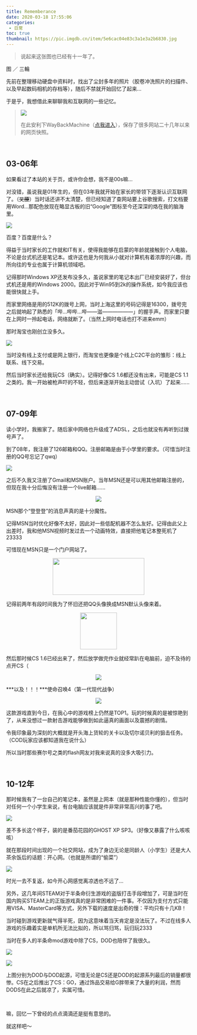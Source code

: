```yaml
---
title: Rememberance
date: 2020-03-18 17:55:06
categories:
 - 日常
toc: true
thumbnail: https://pic.imgdb.cn/item/5e6cac04e83c3a1e3a2b6830.jpg
---
```


> 说起来这张图也已经有十一年了。

<!--more-->

图 ／ 三輪

先前在整理移动硬盘中资料时，找出了尘封多年的照片（胶卷冲洗照片的扫描件、以及早起数码相机的存档等），随后不禁就开始回忆了起来...

于是乎，我想借此来聊聊我和互联网的一些记忆。

> ![](https://pic.imgdb.cn/item/5e70d9b9e83c3a1e3a4afcf3.jpg)
>
> 在此安利下WayBackMachine（[点我进入](https://web.archive.org/)），保存了很多网站二十几年以来的网页快照。

</br>

## 03-06年

如果看过了本站的关于页，或许你会想，我不是00s嘛...

对没错，虽说我是01年生的，但在03年我就开始在家长的带领下逐渐认识互联网了。（~~叉腰~~）当时话还讲不太清楚，但已经知道了查网站要上谷歌搜索，打文档要用Word...那配色放现在略显古板的旧“Google”图标至今还深深的烙在我的脑海里。

![](https://pic.imgdb.cn/item/5e70daa6e83c3a1e3a4bc087.jpg)

百度？百度是什么？

得益于当时家长的工作就和IT有关，使得我能够在启蒙的年龄就接触到个人电脑，不论是台式机还是笔记本。或许这也是为何我从小就对计算机有着浓厚的兴趣，而所向往的专业也属于计算机领域吧。

记得那时Windows XP还发布没多久，虽说家里的笔记本出厂已经安装好了，但台式机还是用的Windows 2000。因此对于Win95到2k的操作系统，如今我应该也能很快就上手。

而家里网络是用的512K的拨号上网，当时上海这里的号码记得是16300，拨号完之后就响起了熟悉的「哔...哔哔...哔——滋——————」的握手声。而家里只要在上网时一拎起电话，网络就断了。（当然上网时电话也打不进来emm）

那时淘宝也刚创立没多久。

![](https://pic.imgdb.cn/item/5e71dca9e83c3a1e3ad2f66b.jpg)

当时没有线上支付或是网上银行，而淘宝也更像是个线上C2C平台的雏形：线上联系、线下交易。

然后当时家长还给我玩CS（确实）。记得好像CS 1.6都还没有出来，可能是CS 1.1之类的。我一开始被枪声吓的不轻，但后来逐渐开始主动尝试（入坑）了起来......

</br>

## 07-09年

读小学时，我搬家了。随后家中网络也升级成了ADSL，之后也就没有再听到过拨号声了。

到了08年，我注册了126邮箱和QQ。注册邮箱是由于小学里的要求。（可惜当时注册的QQ号忘记了qwq）

![](https://pic.imgdb.cn/item/5e6cfcd8e83c3a1e3a5fbe97.jpg)

之后不久我又注册了Gmail和MSN账户。当年MSN还是可以用其他邮箱注册的，但现在我十分后悔没有注册一个live邮箱......

<center><img src="https://pic.imgdb.cn/item/5e71e942e83c3a1e3adf4322.jpg" /></center>

MSN那个“登登登”的消息声真的是十分魔性。

记得MSN当时优化好像不太好，因此对一些低配机器不怎么友好。记得由此父上出差时，我和他MSN视频时发过去一个动画特效，直接把他笔记本整死机了23333

可惜现在MSN只是一个门户网站了。

<center><img src="https://pic.imgdb.cn/item/5e71e8b4e83c3a1e3adead0a.png" height="100" width="250" /></center>


记得前两年有段时间我为了怀旧还把QQ头像换成MSN默认头像来着。

<center><img src="https://pic.imgdb.cn/item/5e71e2e4e83c3a1e3ad86b9f.jpg" height="100" width="100" /></center>

然后那时候CS 1.6已经出来了，然后放学做完作业就经常趴在电脑前，迫不及待的点开CS（

<center><img src="https://pic.imgdb.cn/item/5e71eb5be83c3a1e3ae204fc.jpg"></center>

***以及！！！***使命召唤4（第一代现代战争）

<center><img src="https://pic.imgdb.cn/item/5e71ebf0e83c3a1e3ae2bc9e.jpg"></center>

这款游戏直到今日，在我心中的游戏榜上仍然是TOP1。玩的时候真的是被惊艳到了，从来没想过一款射击游戏能够做到如此逼真的画面以及震撼的剧情。

令我印象最为深刻的大概就是开头海上货轮的关卡以及切尔诺贝利的狙击任务。（COD玩家应该都知道我在说什么）

所以当时那些赛尔号之类的flash网友对我来说真的没多大吸引力。

</br>

## 10-12年

那时候我有了一台自己的笔记本，虽然是上网本（就是那种性能你懂的），但当时对任何一个小学生来说，有台电脑应该就是件非常非常高兴的事了吧。

![](https://pic.imgdb.cn/item/5e71eac6e83c3a1e3ae13777.jpg)

差不多长这个样子，装的是番茄花园的GHOST XP SP3。（好像又暴露了什么咳咳咳）

就在那段时间出现的一个社交网站，成为了身边无论是同龄人（小学生）还是大人茶余饭后的话题：开心网。（也就是所谓的“偷菜”）

![](https://pic.imgdb.cn/item/5e71ee87e83c3a1e3ae55372.jpg)

时光一去不复返，如今开心网感觉离凉透也不远了...

另外，这几年间STEAM对于半条命衍生游戏的盗版打击手段增加了，可是当时在国内购买STEAM上的正版游戏真的是非常困难的一件事。不仅因为支付方式只能用VISA、MasterCard等方式，另外下载的速度是出奇的慢：平均只有十几KB！

当时碰到游戏更新就气得半死，因为这意味着当天肯定是没法玩了。不过在线多人游戏的乐趣着实是单机所无法比拟的，所以骂归骂，玩归玩2333

当时在多人的半条命mod游戏中除了CS，DOD也陪伴了我很久。

![](https://pic.imgdb.cn/item/5e71ef2ce83c3a1e3ae5db74.jpg)

![](https://pic.imgdb.cn/item/5e71ef2ce83c3a1e3ae5db71.jpg)

上图分别为DOD与DOD起源，可惜无论是CS还是DOD的起源系列最后的销量都很惨。CS在之后推出了CS：GO，通过饰品交易给G胖带来了大量的利润，然而DODS在此之后就凉了，实属可惜。

</br>

嘛，回忆一下曾经的点点滴滴还是挺有意思的。

就这样吧～